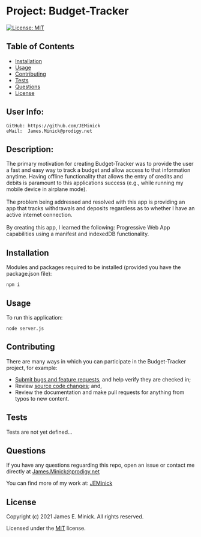 # Project: Budget-Tracker

  [![License: MIT](https://img.shields.io/badge/License-MIT-yellow.svg)](https://opensource.org/licenses/MIT)
  
## Table of Contents

*    [Installation](#installation)
*    [Usage](#usage)
*    [Contributing](#contributing)
*    [Tests](#tests)
*    [Questions](#questions)
*    [License](#license)

## User Info:
    GitHub: https://github.com/JEMinick   
    eMail:  James.Minick@prodigy.net

## Description: 

The primary motivation for creating Budget-Tracker was to provide the user a fast and easy way to track a budget and allow access to that information anytime. Having offline functionality that allows the entry of credits and debits is paramount to this applications success (e.g., while running my mobile device in airplane mode).<br><br>
The problem being addressed and resolved with this app is providing an app that tracks withdrawals and deposits regardless as to whether I have an active internet connection.<br><br>
By creating this app, I learned the following: Progressive Web App capabilities using a manifest and indexedDB functionality.

## Installation
<a name="installation"></a>

Modules and packages required to be installed (provided you have the package.json file):

```shell
npm i
```

## Usage
<a name="usage"></a>

To run this application:
```
node server.js
```

## Contributing
<a name="contributing"></a>
There are many ways in which you can participate in the Budget-Tracker project, for example:
*    [Submit bugs and feature requests](https://github.com/JEMinick/Budget-Tracker/issues), and help verify they are checked in;
*    Review [source code changes](https://github.com/JEMinick/Budget-Tracker/pulls); and,
*    Review the documentation and make pull requests for anything from typos to new content.

## Tests
<a name="tests"></a>
   Tests are not yet defined...

## Questions
<a name="questions"></a>
If you have any questions reguarding this repo, open an issue or
contact me directly at James.Minick@prodigy.net

You can find more of my work at: [JEMinick](https://github.com/JEMinick)

## License
<a name="license"></a>
Copyright (c) 2021 James E. Minick. All rights reserved.

Licensed under the [MIT](./LICENSE) license.


